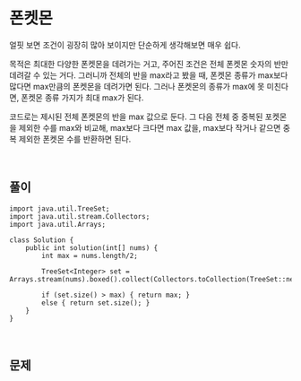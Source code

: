 # 폰켓몬
얼핏 보면 조건이 굉장히 많아 보이지만 단순하게 생각해보면 매우 쉽다.

목적은 최대한 다양한 폰켓몬을 데려가는 거고, 주어진 조건은 전체 폰켓몬 숫자의 반만 데려갈 수 있는 거다.
그러니까 전체의 반을 max라고 봤을 때, 폰켓몬 종류가 max보다 많다면 max만큼의 폰켓몬을 데려가면 된다.
그러나 폰켓몬의 종류가 max에 못 미친다면, 폰켓몬 종류 가지가 최대 max가 된다.

코드로는 제시된 전체 폰켓몬의 반을 max 값으로 둔다. 
그 다음 전체 중 중복된 포켓몬을 제외한 수를 max와 비교해, max보다 크다면 max 값을, max보다 작거나 같으면 중복 제외한 폰켓몬 수를 반환하면 된다.

<br>

## 풀이
```
import java.util.TreeSet;
import java.util.stream.Collectors;
import java.util.Arrays;

class Solution {
    public int solution(int[] nums) {
        int max = nums.length/2;
        
        TreeSet<Integer> set = Arrays.stream(nums).boxed().collect(Collectors.toCollection(TreeSet::new));
        
        if (set.size() > max) { return max; } 
        else { return set.size(); }
    }
}
```

<br>

## 문제
